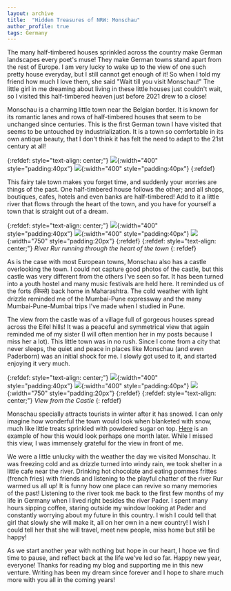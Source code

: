 ```yaml
---
layout: archive
title:  "Hidden Treasures of NRW: Monschau"
author_profile: true
tags: Germany
---
```


The many half-timbered houses sprinkled across the country make German landscapes every poet's muse! They make German towns stand apart from the rest of Europe. I am very lucky to wake up to the view of one such pretty house everyday, but I still cannot get enough of it! So when I told my friend how much I love them, she said "Wait till you visit Monschau!" The little girl in me dreaming about living in these little houses just couldn't wait, so I visited this half-timbered heaven just before 2021 drew to a close!

Monschau is a charming little town near the Belgian border. It is known for its romantic lanes and rows of half-timbered houses that seem to be unchanged since centuries. This is the first German town I have visited that seems to be untouched by industrialization. It is a town so comfortable in its own antique beauty, that I don't think it has felt the need to adapt to the 21st century at all! 

{:refdef: style="text-align: center;"}
![](/images/Monschau10.jpg){:width="400" style="padding:40px"}
![](/images/Monschau7.jpg){:width="400" style="padding:40px"}
{:refdef}

This fairy tale town makes you forget time, and suddenly your worries are things of the past. One half-timbered house follows the other; and all shops, boutiques, cafes, hotels and even banks are half-timbered! Add to it a little river that flows through the heart of the town, and you have for yourself a town that is straight out of a dream.

{:refdef: style="text-align: center;"}
![](/images/Monschau1.jpg){:width="400" style="padding:40px"}
![](/images/Monschau2.jpg){:width="400" style="padding:40px"}
![](/images/Monschau8.jpg){:width="750" style="padding:20px"}
{:refdef}
{:refdef: style="text-align: center;"}
*River Rur running through the heart of the town*
{: refdef}

As is the case with most European towns, Monschau also has a castle overlooking the town. I could not capture good photos of the castle, but this castle was very different from the others I've seen so far. It has been turned into a youth hostel and many music festivals are held here. It reminded us of the forts (किल्ले) back home in Maharashtra. The cold weather with light drizzle reminded me of the Mumbai-Pune expressway and the many Mumbai-Pune-Mumbai trips I've made when I studied in Pune. 

The view from the castle was of a village full of gorgeous houses spread across the Eifel hills! It was a peaceful and symmetrical view that again reminded me of my sister (I will often mention her in my posts because I miss her a lot). This little town was in no rush. Since I come from a city that never sleeps, the quiet and peace in places like Monschau (and even Paderborn) was an initial shock for me. I slowly got used to it, and started enjoying it very much. 

{:refdef: style="text-align: center;"}
![](/images/Monschau3.jpg){:width="400" style="padding:40px"}
![](/images/Monschau4.jpg){:width="400" style="padding:40px"}
![](/images/Monschau5.jpg){:width="750" style="padding:20px"}
{:refdef}
{:refdef: style="text-align: center;"}
*View from the Castle*
{: refdef}

Monschau specially attracts tourists in winter after it has snowed. I can only imagine how wonderful the town would look when blanketed with snow, much like little treats sprinkled with powdered sugar on top. [Here](https://www.eifelsteig.de/images/kaopcencpdk-/bezauberndes-monschau-im-winter.jpg) is an example of how this would look perhaps one month later. While I missed this view, I was immensely grateful for the view in front of me.

We were a little unlucky with the weather the day we visited Monschau. It was freezing cold and as drizzle turned into windy rain, we took shelter in a little cafe near the river. Drinking hot chocolate and eating pommes frittes (french fries) with friends and listening to the playful chatter of the river Rur warmed us all up! It is funny how one place can revive so many memories of the past! Listening to the river took me back to the first few months of my life in Germany when I lived right besides the river Pader. I spent many hours sipping coffee, staring outside my window looking at Pader and constantly worrying about my future in this country. I wish I could tell that girl that slowly she will make it, all on her own in a new country! I wish I could tell her that she will travel, meet new people, miss home but still be happy!

As we start another year with nothing but hope in our heart, I hope we find time to pause, and reflect back at the life we've led so far. Happy new year, everyone! Thanks for reading my blog and supporting me in this new venture. Writing has been my dream since forever and I hope to share much more with you all in the coming years!

